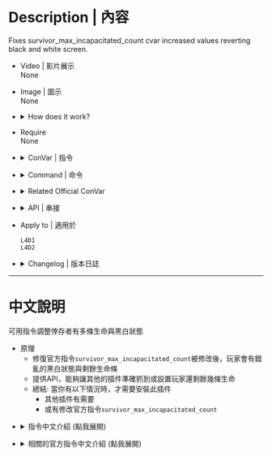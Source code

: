 # Description | 內容
Fixes survivor_max_incapacitated_count cvar increased values reverting black and white screen.

* Video | 影片展示
<br/>None

* Image | 圖示
<br/>None

* <details><summary>How does it work?</summary>

	* Fixed incorrectly set black/white when official cvar ```survivor_max_incapacitated_count != 2```, [see here](https://forums.alliedmods.net/showthread.php?t=313645)
	* Provide natives api for other plugins to get accurate revive counts.
</details>

* Require
<br/>None

* <details><summary>ConVar | 指令</summary>

	* cfg/sourcemod/l4d_heartbeat.cfg
		```php
		// 0=Plugin off, 1=Plugin on.
		l4d_heartbeat_enable "1"
		```
</details>

* <details><summary>Command | 命令</summary>

	None
</details>

* <details><summary>Related Official ConVar</summary>

	```php
	// How many times you can be incapacitated instead of killed (default: 2)
	sm_cvar survivor_max_incapacitated_count 2
	```
</details>

* <details><summary>API | 串接</summary>

	```php
	Registers a library name: l4d_heartbeat
	```
	* ```scripting\include\l4d_heartbeat.inc```
</details>

* Apply to | 適用於
	```
	L4D1
	L4D2
	```

* <details><summary>Changelog | 版本日誌</summary>

	* v1.0h (2024-10-3)
		* Remove useless and unnecessary cvars, cmds
		* Remove useless codes locking "survivor_max_incapacitated_count" cvar
		* Fixed not working if other plugin using ```FakeClientCommand(client, "give health");```
		* Fixed no ff damage to player after has incapacitated once
		* Add include file

	* Original
		* [Original plugin](https://forums.alliedmods.net/showthread.php?t=322132)
</details>

- - - -
# 中文說明
可用指令調整倖存者有多條生命與黑白狀態

* 原理
	* 修復官方指令```survivor_max_incapacitated_count```被修改後，玩家會有錯亂的黑白狀態與剩餘生命條
	* 提供API，能夠讓其他的插件準確抓到或設置玩家還剩餘幾條生命
	* 總結: 當你有以下情況時，才需要安裝此插件
		* 其他插件有需要
		* 或有修改官方指令```survivor_max_incapacitated_count```
</details>

* <details><summary>指令中文介紹 (點我展開)</summary>

	* cfg/sourcemod/l4d_heartbeat.cfg
		```php
		// 0=關閉插件, 1=啟動插件
		l4d_heartbeat_enable "1"
		```
</details>

* <details><summary>相關的官方指令中文介紹 (點我展開)</summary>

	```php
	// 倖存者死亡之前可以倒地多少次? (預設: 2)
	// 倒地超過該次數即為黑白狀態
	sm_cvar survivor_max_incapacitated_count 2
	```
</details>